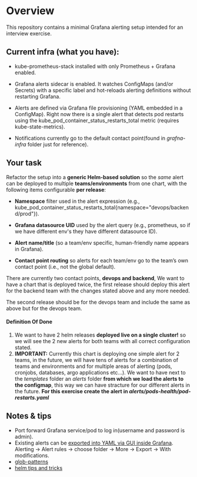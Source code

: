 # Overview

This repository contains a minimal Grafana alerting setup intended for an interview exercise.

## Current infra (what you have):

* kube-prometheus-stack installed with only Prometheus + Grafana enabled.

* Grafana alerts sidecar is enabled. It watches ConfigMaps (and/or Secrets) with a specific label and hot-reloads alerting definitions without restarting Grafana.

* Alerts are defined via Grafana file provisioning (YAML embedded in a ConfigMap). Right now there is a single alert that detects pod restarts using the kube_pod_container_status_restarts_total metric (requires kube-state-metrics).

* Notifications currently go to the default contact point(found in *grafna-infra* folder just for reference).

## Your task

Refactor the setup into a **generic Helm-based solution** so the *same* alert can be deployed to multiple **teams/environments** from one chart, with the following items configurable **per release**:

* **Namespace** filter used in the alert expression (e.g., kube_pod_container_status_restarts_total{namespace="devops/backend/prod"}).

* **Grafana datasource UID** used by the alert query (e.g., prometheus, so if we have different env's they have different datasource ID).

* **Alert name/title** (so a team/env specific, human-friendly name appears in Grafana).

* **Contact point routing** so alerts for each team/env go to the team’s own contact point (i.e., not the global default).

There are currently two contact points, **devops and backend**, We want to have a chart that is deployed twice, the first release should deploy this alert for the backend team with the changes stated above and any more needed.

The second release should be for the devops team and include the same as above but for the devops team.

#### Definition Of Done
1. We want to have 2 helm releases **deployed live on a single cluster!** so we will see the 2 new alerts for both teams with all correct configuration stated.
2. **IMPORTANT:** Currently this chart is deploying one simple alert for 2 teams, in the future, we will have tens of alerts for a combination of teams and environments and for multiple areas of alerting (pods, cronjobs, databases, argo applications etc...). 
We want to have next to the *templates* folder an *alerts* folder **from which we load the alerts to the configmap**, this way we can have stracture for our different alerts in the future. 
**For this exercise create the alert in *alerts/pods-health/pod-restarts.yaml***

## Notes & tips
* Port forward Grafana service/pod to log in(username and password is admin).
* Existing alerts can be [exported into YAML via GUI inside Grafana](https://grafana.com/docs/grafana/latest/alerting/set-up/provision-alerting-resources/export-alerting-resources/#export-from-the-grafana-ui). Alerting -> Alert rules -> choose folder -> More -> Export -> With modifications.
* [glob-patterns](https://helm.sh/docs/chart_template_guide/accessing_files/#glob-patterns)
* [helm tips and tricks](https://helm.sh/docs/howto/charts_tips_and_tricks)